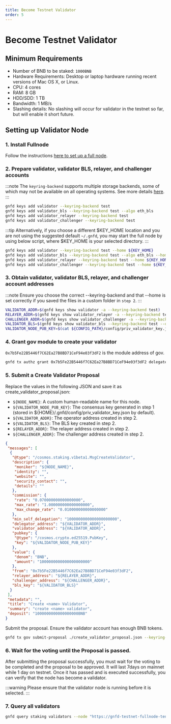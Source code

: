 ```yaml
---
title: Become Testnet Validator
order: 5
---
```

# Become Testnet Validator

## Minimum Requirements

- Number of BNB to be staked: `1000BNB`
- Hardware Requirements:  Desktop or laptop hardware running recent versions of Mac OS X, or Linux.
- CPU: 4 cores
- RAM: 8 GB
- HDD/SDD: 1 TB
- Bandwidth: 1 MB/s
- Slashing details: No slashing will occur for validator in the testnet so far, but will enable it short future.

## Setting up Validator Node

### 1. Install Fullnode

Follow the instructions [here to set up a full node](./run-testnet-node.md).

### 2. Prepare validator, validator BLS, relayer, and challenger accounts

:::note
The `keyring-backend` supports multiple storage backends, some of which may not be available on all operating systems.
See more details [here](../../../api-sdk/key-management.md).
:::

```bash
gnfd keys add validator --keyring-backend test
gnfd keys add validator_bls --keyring-backend test --algo eth_bls
gnfd keys add validator_relayer --keyring-backend test
gnfd keys add validator_challenger --keyring-backend test
```

:::tip
Alternatively, if you choose a different $KEY_HOME location and you are not using the suggested default `~/.gnfd`, you may start the full node by using below script, where $KEY_HOME is your selected directory.
:::

```bash
gnfd keys add validator --keyring-backend test --home ${KEY_HOME}
gnfd keys add validator_bls --keyring-backend test --algo eth_bls --home ${KEY_HOME}
gnfd keys add validator_relayer --keyring-backend test --home ${KEY_HOME}
gnfd keys add validator_challenger --keyring-backend test --home ${KEY_HOME}
```

### 3.  Obtain validator, validator BLS, relayer, and challenger account addresses

:::note
Ensure you choose the correct --keyring-backend and that --home is set correctly if you saved the files in a custom folder in `step 2`.
:::

```bash
VALIDATOR_ADDR=$(gnfd keys show validator -a --keyring-backend test)
RELAYER_ADDR=$(gnfd keys show validator_relayer -a --keyring-backend test)
CHALLENGER_ADDR=$(gnfd keys show validator_challenger -a --keyring-backend test)
VALIDATOR_BLS=$(gnfd keys show validator_bls --keyring-backend test --output json | jq -r '.pubkey_hex')
VALIDATOR_NODE_PUB_KEY=$(cat ${CONFIG_PATH}/config/priv_validator_key.json | jq -r '.pub_key.value')
```

### 4. Grant gov module to create your validator

`0x7b5Fe22B5446f7C62Ea27B8BD71CeF94e03f3dF2` is the module address of gov.

```bash
gnfd tx authz grant 0x7b5Fe22B5446f7C62Ea27B8BD71CeF94e03f3dF2 delegate --spend-limit 1000000000000000000000BNB --allowed-validators ${VALIDATOR_ADDR} --from ${VALIDATOR_ADDR} --keyring-backend test --node "https://gnfd-testnet-fullnode-tendermint-us.bnbchain.org:443" --yes
```

### 5. Submit a Create Validator Proposal

Replace the values in the following JSON and save it as create_validator_proposal.json:

- `${NODE_NAME}`: A custom human-readable name for this node.
- `${VALIDATOR_NODE_PUB_KEY}`: The consensus key generated in step 1 (stored in ${HOME}/.gnfd/config/priv_validator_key.json by default).
- `${VALIDATOR_ADDR}`: The operator address created in step 2.
- `${VALIDATOR_BLS}`: The BLS key created in step 2.
- `${RELAYER_ADDR}`: The relayer address created in step 2.
- `${CHALLENGER_ADDR}`: The challenger address created in step 2.

```json
{
 "messages": [
  {
   "@type": "/cosmos.staking.v1beta1.MsgCreateValidator",
   "description": {
    "moniker": "${NODE_NAME}",
    "identity": "",
    "website": "",
    "security_contact": "",
    "details": ""
   },
   "commission": {
    "rate": "0.070000000000000000",
    "max_rate": "1.000000000000000000",
    "max_change_rate": "0.010000000000000000"
   },
   "min_self_delegation": "1000000000000000000000",
   "delegator_address": "${VALIDATOR_ADDR}",
   "validator_address": "${VALIDATOR_ADDR}",
   "pubkey": {
    "@type": "/cosmos.crypto.ed25519.PubKey",
    "key": "${VALIDATOR_NODE_PUB_KEY}"
   },
   "value": {
    "denom": "BNB",
    "amount": "1000000000000000000000"
   },
   "from": "0x7b5Fe22B5446f7C62Ea27B8BD71CeF94e03f3dF2",
   "relayer_address": "${RELAYER_ADDR}",
   "challenger_address": "${CHALLENGER_ADDR}",
   "bls_key": "${VALIDATOR_BLS}"
  }
 ],
 "metadata": "",
 "title": "Create <name> Validator",
 "summary": "create <name> validator",
 "deposit": "1000000000000000000BNB"
}
```

Submit the proposal. Ensure the validator account has enough BNB tokens.
```bash
gnfd tx gov submit-proposal ./create_validator_proposal.json --keyring-backend test --chain-id "greenfield_5600-1" --from ${VALIDATOR_ADDR} --node "https://gnfd-testnet-fullnode-tendermint-us.bnbchain.org:443" -b sync --gas "200000000" --fees "1000000000000000000BNB" --yes
```

### 6. Wait for the voting until the Proposal is passed.

After submitting the proposal successfully, you must wait for the voting to be completed and the proposal to be approved.
It will last 7days on mainnet while 1 day on testnet. Once it has passed and is executed successfully, 
you can verify that the node has become a validator. 

:::warning
Please ensure that the validator node is running before it is selected.
:::

### 7. Query all validators
```bash
gnfd query staking validators --node "https://gnfd-testnet-fullnode-tendermint-us.bnbchain.org:443"
```